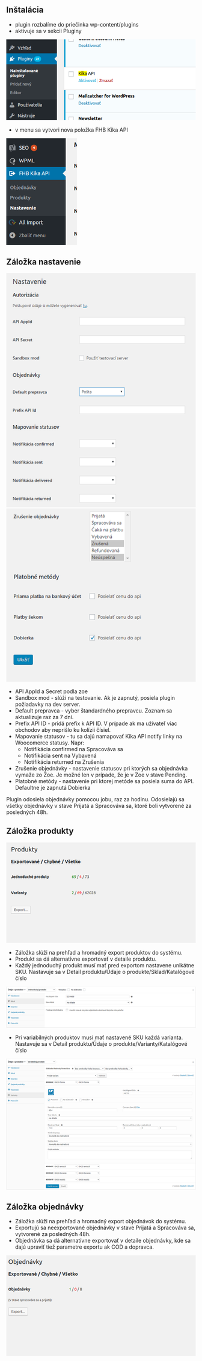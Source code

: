 Inštalácia
-----------

- plugin rozbalíme do priečinka wp-content/plugins
- aktivuje sa v sekcii Pluginy

![](images/plugin.png)

- v menu sa vytvori nova položka FHB Kika API

![](images/menu.png)

Záložka nastavenie
------------------

![](images/setting.png)
![](images/setting2.png)

- API AppId a Secret podla zoe
- Sandbox mod - slúži na testovanie. Ak je zapnutý, posiela plugin požiadavky na dev server.
- Default prepravca - vyber štandardného prepravcu. Zoznam sa aktualizuje raz za 7 dní.
- Prefix API ID - pridá prefix k API ID. V prípade ak ma užívateľ viac obchodov aby neprišlo ku kolízii čísiel. 
- Mapovanie statusov - tu sa dajú namapovať Kika API notify linky na Woocomerce statusy. Napr: 
   - Notifikácia confirmed na Spracováva sa
   - Notifikácia sent na Vybavená
   - Notifikácia returned na Zrušenia
- Zrušenie objednávky - nastavenie statusov pri ktorých sa objednávka vymaže zo Zoe. Je možné len v prípade, že je v Zoe v stave Pending.
- Platobné metódy - nastavenie pri ktorej metóde sa posiela suma do API. Defaultne je zapnutá Dobierka

Plugin odosiela objednávky pomocou jobu, raz za hodinu. Odosielajú sa všetky objednávky v stave Prijatá a Spracováva sa, ktoré boli vytvorené za posledných 48h.

Záložka produkty
----------------

![](images/product.png)

- Záložka slúži na prehľad a hromadný export produktov do systému.
- Produkt sa dá alternatívne exportovať v detaile produktu.
- Každý jednoduchý produkt musí mať pred exportom nastavene unikátne SKU. Nastavuje sa v Detail produktu/Údaje o produkte/Sklad/Katalógové číslo

![](images/simple.png)

- Pri variabilných produktov musí mať nastavené SKU každá varianta. Nastavuje sa v Detail produktu/Údaje o produkte/Varianty/Katalógové číslo

![](images/variable.png)

Záložka objednávky
------------------

- Záložka slúži na prehľad a hromadný export objednávok do systému.
- Exportujú sa neexportované objednávky v stave Prijatá a Spracováva sa, vytvorené za posledných 48h.
- Objednávka sa dá alternatívne exportovať v detaile objednávky, kde sa dajú upraviť tiež parametre exportu ak COD a dopravca.

![](images/order.png)